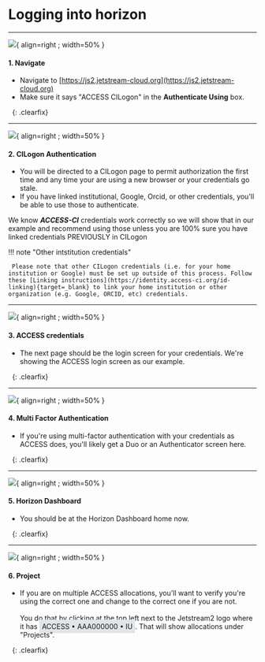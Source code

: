 # Logging into horizon

---

![](../../images/JS2-Horizon-Login-Screen.png){ align=right ; width=50% }

#### 1. Navigate

* Navigate to [https://js2.jetstream-cloud.org](https://js2.jetstream-cloud.org)
* Make sure it says "ACCESS CILogon" in the **Authenticate Using** box.

<!-- Prevents the right-floated image from spilling into the next section -->
<!-- see https://www.w3schools.com/css/css_float_clear.asp -->
&nbsp; 
{: .clearfix}

---

![](../../images/JS2-CILogin-Screen.png){ align=right ; width=50% }

#### 2. CILogon Authentication

* You will be directed to a CILogon page to permit authorization the first time and any time your are using a new browser or your credentials go stale.
* If you have linked institutional, Google, Orcid, or other credentials, you'll be able to use those to authenticate.

We know ***ACCESS-CI*** credentials work correctly so we will show that in our example and recommend using those unless you are 100% sure you have linked credentials PREVIOUSLY in CILogon

!!! note "Other intstitution credentials"

     Please note that other CILogon credentials (i.e. for your home institution or Google) must be set up outside of this process. Follow these [Linking instructions](https://identity.access-ci.org/id-linking){target=_blank} to link your home institution or other organization (e.g. Google, ORCID, etc) credentials.

---

![](../../images/JS2-CILogin-Auth-Screen.png){ align=right ; width=50% }

#### 3. ACCESS credentials

* The next page should be the login screen for your credentials. We're showing the ACCESS login screen as our example.

&nbsp; 
{: .clearfix}

---

![](../../images/JS2-Access-Duo-Screen.png){ align=right ; width=50% }

#### 4. Multi Factor Authentication

* If you're using multi-factor authentication with your credentials as ACCESS does, you'll likely get a Duo or an Authenticator screen here.

&nbsp; 
{: .clearfix}

---

![](../../images/JS2-Horizon-Home.png){ align=right ; width=50% }

#### 5. Horizon Dashboard

* You should be at the Horizon Dashboard home now.

&nbsp; 
{: .clearfix}

---

![](../../images/JS2-Horizon-Change-Projects.png){ align=right ; width=50% }

#### 6. Project

* If you are on multiple ACCESS allocations, you'll want to verify you're using the correct one and change to the correct one if you are not.<br /><br />
You do that by clicking at the top left next to the Jetstream2 logo where it has <span style="background: #e2e5e7; padding: 5px;">ACCESS &#x2022; AAA000000 &#x2022; IU</span>. 
That will show allocations under "Projects".

&nbsp; 
{: .clearfix}